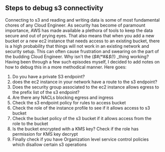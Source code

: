## Steps to debug s3 connectivity

Connecting to s3 and reading and writing data is some of most fundamental chores of any Cloud Engineer. 
As security has become of paramount importance, AWS has made available a plethora of tools to keep the data secure and out of prying eyes. That also means that when you add a new bucket 
or a new ec2 instance that needs access to an existing bucket, there is a high probability that things will not work in an existing network and security setup.
This can often cause frustration and swearing on the part of the budding Cloud Engineer. Why isn't the (*$#(*#&$(*!) _thing working? 
Having been through a few such episodes myself, I decided to add notes on how to debug this in a more methodical manner. Here goes:
1. Do you have a private S3 endpoint?
2. does the ec2 instance in your network have a route to the s3 endpoint?
3. Does the security group associated to the ec2 instance allows egress to the prefix list of the s3 endpoint?
4. Are there any NACLs blocking egress and ingress
5. Check the s3 endpoint policy for rules to access bucket
6. Check the role of the instance profile to see if it allows access to s3 bucket
7. Check the bucket policy of the s3 bucket if it allows access from the role to the bucket
8. Is the bucket encrypted with a KMS key? Check if the role has permission for KMS key decrypt
9. Finally check if you have Organization level service control policies which disallow certain s3 operations
